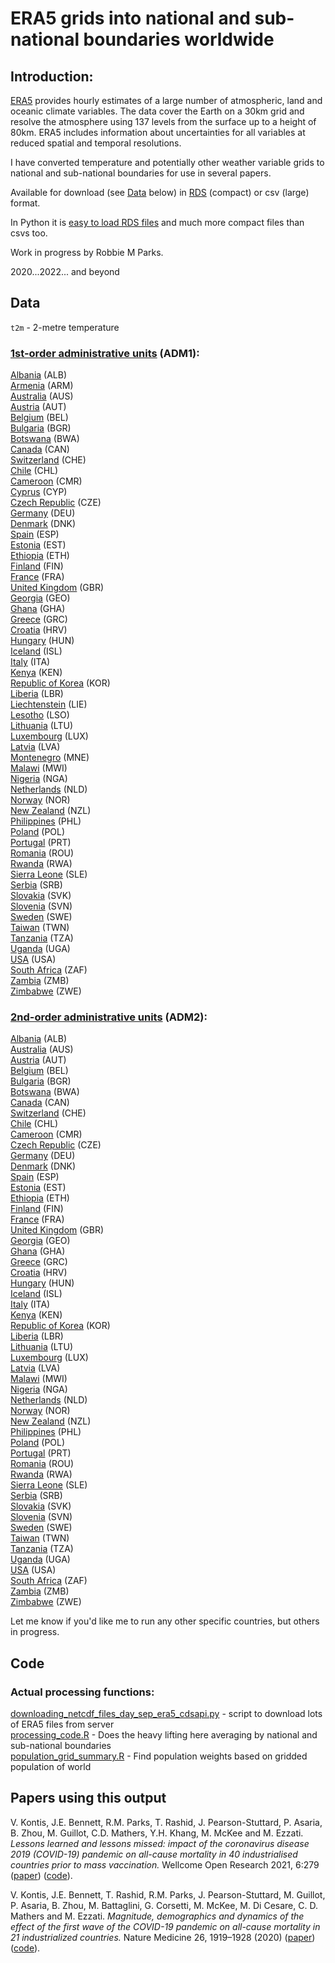 # ERA5 grids into national and sub-national boundaries worldwide

## Introduction:

[ERA5](https://www.ecmwf.int/en/forecasts/datasets/reanalysis-datasets/era5) provides hourly estimates of a large number of atmospheric, land and oceanic climate variables. The data cover the Earth on a 30km grid and resolve the atmosphere using 137 levels from the surface up to a height of 80km. ERA5 includes information about uncertainties for all variables at reduced spatial and temporal resolutions.

I have converted temperature and potentially other weather variable grids to national and sub-national boundaries for use in several papers.

Available for download (see [Data](#Data) below) in [RDS](https://www.r-bloggers.com/2016/12/remember-to-use-the-rds-format/) (compact) or csv (large) format.

In Python it is [easy to load RDS files](https://stackoverflow.com/questions/40996175/loading-a-rds-file-in-pandas) and much more compact files than csvs too.

Work in progress by Robbie M Parks.

2020...2022... and beyond

## Data

`t2m` - 2-metre temperature

### [1st-order administrative units](https://en.wikipedia.org/wiki/Category:First-level_administrative_divisions_by_country) (ADM1):

[Albania](output/grid_county_intersection_raster/ALB/adm1/) (ALB)\
[Armenia](output/grid_county_intersection_raster/ARM/adm1/) (ARM)\
[Australia](output/grid_county_intersection_raster/AUS/adm1/) (AUS)\
[Austria](output/grid_county_intersection_raster/AUT/adm1/) (AUT)\
[Belgium](output/grid_county_intersection_raster/BEL/adm1/) (BEL)\
[Bulgaria](output/grid_county_intersection_raster/BGR/adm1/) (BGR)\
[Botswana](output/grid_county_intersection_raster/BWA/adm1/) (BWA)\
[Canada](output/grid_county_intersection_raster/CAN/adm1/) (CAN)\
[Switzerland](output/grid_county_intersection_raster/CHE/adm1/) (CHE)\
[Chile](output/grid_county_intersection_raster/CHL/adm1/) (CHL)\
[Cameroon](output/grid_county_intersection_raster/CMR/adm1/) (CMR)\
[Cyprus](output/grid_county_intersection_raster/CYP/adm1/) (CYP)\
[Czech Republic](output/grid_county_intersection_raster/CZE/adm1/) (CZE)\
[Germany](output/grid_county_intersection_raster/DEU/adm1/) (DEU)\
[Denmark](output/grid_county_intersection_raster/DNK/adm1/) (DNK)\
[Spain](output/grid_county_intersection_raster/ESP/adm1/) (ESP)\
[Estonia](output/grid_county_intersection_raster/EST/adm1/) (EST)\
[Ethiopia](output/grid_county_intersection_raster/ETH/adm1/) (ETH)\
[Finland](output/grid_county_intersection_raster/FIN/adm1/) (FIN)\
[France](output/grid_county_intersection_raster/FRA/adm1/) (FRA)\
[United Kingdom](output/grid_county_intersection_raster/GBR/adm1/) (GBR)\
[Georgia](output/grid_county_intersection_raster/GEO/adm1/) (GEO)\
[Ghana](output/grid_county_intersection_raster/GHA/adm1/) (GHA)\
[Greece](output/grid_county_intersection_raster/GRC/adm1/) (GRC)\
[Croatia](output/grid_county_intersection_raster/HRV/adm1/) (HRV)\
[Hungary](output/grid_county_intersection_raster/HUN/adm1/) (HUN)\
[Iceland](output/grid_county_intersection_raster/ISL/adm1/) (ISL)\
[Italy](output/grid_county_intersection_raster/ITA/adm1/) (ITA)\
[Kenya](output/grid_county_intersection_raster/KEN/adm1/) (KEN)\
[Republic of Korea](output/grid_county_intersection_raster/KOR/adm1/) (KOR)\
[Liberia](output/grid_county_intersection_raster/LBR/adm1/) (LBR)\
[Liechtenstein](output/grid_county_intersection_raster/LIE/adm1/) (LIE)\
[Lesotho](output/grid_county_intersection_raster/LSO/adm1/) (LSO)\
[Lithuania](output/grid_county_intersection_raster/LTU/adm1/) (LTU)\
[Luxembourg](output/grid_county_intersection_raster/LUX/adm1/) (LUX)\
[Latvia](output/grid_county_intersection_raster/LVA/adm1/) (LVA)\
[Montenegro](output/grid_county_intersection_raster/MNE/adm1/) (MNE)\
[Malawi](output/grid_county_intersection_raster/MWI/adm1/) (MWI)\
[Nigeria](output/grid_county_intersection_raster/NGA/adm1/) (NGA)\
[Netherlands](output/grid_county_intersection_raster/NLD/adm1/) (NLD)\
[Norway](output/grid_county_intersection_raster/NOR/adm1/) (NOR)\
[New Zealand](output/grid_county_intersection_raster/NZL/adm1/) (NZL)\
[Philippines](output/grid_county_intersection_raster/PHL/adm1) (PHL)\
[Poland](output/grid_county_intersection_raster/POL/adm1/) (POL)\
[Portugal](output/grid_county_intersection_raster/PRT/adm1/) (PRT)\
[Romania](output/grid_county_intersection_raster/ROU/adm1/) (ROU)\
[Rwanda](output/grid_county_intersection_raster/RWA/adm1/) (RWA)\
[Sierra Leone](output/grid_county_intersection_raster/SLE/adm1/) (SLE)\
[Serbia](output/grid_county_intersection_raster/SRB/adm1/) (SRB)\
[Slovakia](output/grid_county_intersection_raster/SVK/adm1/) (SVK)\
[Slovenia](output/grid_county_intersection_raster/SVN/adm1/) (SVN)\
[Sweden](output/grid_county_intersection_raster/SWE/adm1/) (SWE)\
[Taiwan](output/grid_county_intersection_raster/TWN/adm1/) (TWN)\
[Tanzania](output/grid_county_intersection_raster/TZA/adm1/) (TZA)\
[Uganda](output/grid_county_intersection_raster/UGA/adm1/) (UGA)\
[USA](output/grid_county_intersection_raster/USA/adm1/) (USA)\
[South Africa](output/grid_county_intersection_raster/ZAF/adm1/) (ZAF)\
[Zambia](output/grid_county_intersection_raster/ZMB/adm1/) (ZMB)\
[Zimbabwe](output/grid_county_intersection_raster/ZWE/adm1/) (ZWE)

### [2nd-order administrative units](https://en.wikipedia.org/wiki/Category:Second-level_administrative_divisions_by_country) (ADM2):

[Albania](output/grid_county_intersection_raster/ALB/adm2/) (ALB)\
[Australia](output/grid_county_intersection_raster/AUS/adm2/) (AUS)\
[Austria](output/grid_county_intersection_raster/AUT/adm2/) (AUT)\
[Belgium](output/grid_county_intersection_raster/BEL/adm2/) (BEL)\
[Bulgaria](output/grid_county_intersection_raster/BGR/adm2/) (BGR)\
[Botswana](output/grid_county_intersection_raster/BWA/adm2/) (BWA)\
[Canada](output/grid_county_intersection_raster/CAN/adm2/) (CAN)\
[Switzerland](output/grid_county_intersection_raster/CHE/adm2/) (CHE)\
[Chile](output/grid_county_intersection_raster/CHL/adm2/) (CHL)\
[Cameroon](output/grid_county_intersection_raster/CMR/adm2/) (CMR)\
[Czech Republic](output/grid_county_intersection_raster/CZE/adm2/) (CZE)\
[Germany](output/grid_county_intersection_raster/DEU/adm2/) (DEU)\
[Denmark](output/grid_county_intersection_raster/DNK/adm2/) (DNK)\
[Spain](output/grid_county_intersection_raster/ESP/adm2/) (ESP)\
[Estonia](output/grid_county_intersection_raster/EST/adm2/) (EST)\
[Ethiopia](output/grid_county_intersection_raster/ETH/adm2/) (ETH)\
[Finland](output/grid_county_intersection_raster/FIN/adm2/) (FIN)\
[France](output/grid_county_intersection_raster/FRA/adm2/) (FRA)\
[United Kingdom](output/grid_county_intersection_raster/GBR/adm2/) (GBR)\
[Georgia](output/grid_county_intersection_raster/GEO/adm2/) (GEO)\
[Ghana](output/grid_county_intersection_raster/GHA/adm2/) (GHA)\
[Greece](output/grid_county_intersection_raster/GRC/adm2/) (GRC)\
[Croatia](output/grid_county_intersection_raster/HRV/adm2/) (HRV)\
[Hungary](output/grid_county_intersection_raster/HUN/adm2/) (HUN)\
[Iceland](output/grid_county_intersection_raster/ISL/adm2/) (ISL)\
[Italy](output/grid_county_intersection_raster/ITA/adm2/) (ITA)\
[Kenya](output/grid_county_intersection_raster/KEN/adm2/) (KEN)\
[Republic of Korea](output/grid_county_intersection_raster/KOR/adm2/) (KOR)\
[Liberia](output/grid_county_intersection_raster/LBR/adm2/) (LBR)\
[Lithuania](output/grid_county_intersection_raster/LTU/adm2/) (LTU)\
[Luxembourg](output/grid_county_intersection_raster/LUX/adm2/) (LUX)\
[Latvia](output/grid_county_intersection_raster/LVA/adm2/) (LVA)\
[Malawi](output/grid_county_intersection_raster/MWI/adm2/) (MWI)\
[Nigeria](output/grid_county_intersection_raster/NGA/adm2/) (NGA)\
[Netherlands](output/grid_county_intersection_raster/NLD/adm2/) (NLD)\
[Norway](output/grid_county_intersection_raster/NOR/adm2/) (NOR)\
[New Zealand](output/grid_county_intersection_raster/NZL/adm2/) (NZL)\
[Philippines](output/grid_county_intersection_raster/PHL/adm2) (PHL)\
[Poland](output/grid_county_intersection_raster/POL/adm2/) (POL)\
[Portugal](output/grid_county_intersection_raster/PRT/adm2/) (PRT)\
[Romania](output/grid_county_intersection_raster/ROU/adm2/) (ROU)\
[Rwanda](output/grid_county_intersection_raster/RWA/adm2/) (RWA)\
[Sierra Leone](output/grid_county_intersection_raster/SLE/adm2/) (SLE)\
[Serbia](output/grid_county_intersection_raster/SRB/adm2/) (SRB)\
[Slovakia](output/grid_county_intersection_raster/SVK/adm2/) (SVK)\
[Slovenia](output/grid_county_intersection_raster/SVN/adm2/) (SVN)\
[Sweden](output/grid_county_intersection_raster/SWE/adm2/) (SWE)\
[Taiwan](output/grid_county_intersection_raster/TWN/adm2/) (TWN)\
[Tanzania](output/grid_county_intersection_raster/TZA/adm2/) (TZA)\
[Uganda](output/grid_county_intersection_raster/UGA/adm2/) (UGA)\
[USA](output/grid_county_intersection_raster/USA/adm2/) (USA)\
[South Africa](output/grid_county_intersection_raster/ZAF/adm2/) (ZAF)\
[Zambia](output/grid_county_intersection_raster/ZMB/adm2/) (ZMB)\
[Zimbabwe](output/grid_county_intersection_raster/ZWE/adm2/) (ZWE)

Let me know if you'd like me to run any other specific countries, but others in progress.

## Code

### Actual processing functions:

[downloading_netcdf_files_day_sep_era5_cdsapi.py](prog/01_extract_netcdf/downloading_netcdf_files_day_sep_era5_cdsapi.py) - script to download lots of ERA5 files from server\
[processing_code.R](prog/01_extract_netcdf/processing_code.R) - Does the heavy lifting here averaging by national and sub-national boundaries\
[population_grid_summary.R](prog/02_population_grid/population_grid_summary.R)  - Find population weights based on gridded population of world

## Papers using this output

V. Kontis, J.E. Bennett, R.M. Parks, T. Rashid, J. Pearson-Stuttard, P. Asaria, B. Zhou, M. Guillot, C.D. Mathers, Y.H. Khang, M. McKee and M. Ezzati. _Lessons learned and lessons missed: impact of the coronavirus disease 2019 (COVID-19) pandemic on all-cause mortality in 40 industrialised countries prior to mass vaccination._ Wellcome Open Research 2021, 6:279
([paper](https://wellcomeopenresearch.org/articles/6-279)) ([code](https://github.com/vkontis/excess_mortality/tree/pub2)). 

V. Kontis, J.E. Bennett, T. Rashid, R.M. Parks, J. Pearson-Stuttard, M. Guillot, P. Asaria, B. Zhou, M. Battaglini, G. Corsetti, M. McKee, M. Di Cesare, C. D. Mathers and M. Ezzati. _Magnitude, demographics and dynamics of the effect of the first wave of the COVID-19 pandemic on all-cause mortality in 21 industrialized countries._ Nature Medicine 26, 1919–1928 (2020) ([paper](https://www.nature.com/articles/s41591-020-1112-0)) ([code](https://github.com/vkontis/excess_mortality/tree/pub)).
